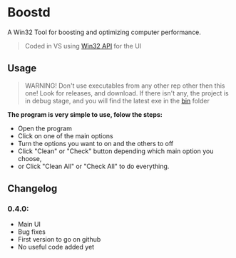 # Boostd
A Win32 Tool for boosting and optimizing computer performance.

> Coded in VS using [Win32 API](https://learn.microsoft.com/en-us/windows/win32/api/) for the UI

## Usage
> WARNING! Don't use executables from any other rep other then this one!
Look for releases, and download.
If there isn't any, the project is in debug stage, and you will find the latest exe in the [bin](https://github.com/EfectX/Boostd/tree/main/bin) folder

**The program is very simple to use, folow the steps:**
* Open the program
* Click on one of the main options
* Turn the options you want to on and the others to off
* Click "Clean" or "Check" button depending which main option you choose,
* or Click "Clean All" or "Check All" to do everything.


## Changelog
### **0.4.0:**
* Main UI
* Bug fixes
* First version to go on github
* No useful code added yet
